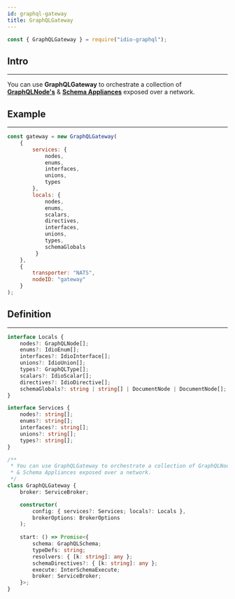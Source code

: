 ```yaml
---
id: graphql-gateway
title: GraphQLGateway
---
```


```javascript
const { GraphQLGateway } = require("idio-graphql");
```

## Intro

---

You can use  **GraphQLGateway** to orchestrate a collection of [**GraphQLNode's**](graphql-node) & [**Schema Appliances**](schema-appliances) exposed over a network.

## Example

---

```javascript
const gateway = new GraphQLGateway(
    {
        services: { 
            nodes,
            enums,
            interfaces,
            unions,
            types
        },
        locals: { 
            nodes,
            enums,
            scalars,
            directives,
            interfaces,
            unions,
            types,
            schemaGlobals
         }
    },
    {
        transporter: "NATS",
        nodeID: "gateway"
    }
);
```

## Definition

---

```typescript
interface Locals {
    nodes?: GraphQLNode[];
    enums?: IdioEnum[];
    interfaces?: IdioInterface[];
    unions?: IdioUnion[];
    types?: GraphQLType[];
    scalars?: IdioScalar[];
    directives?: IdioDirective[];
    schemaGlobals?: string | string[] | DocumentNode | DocumentNode[];
}

interface Services {
    nodes?: string[];
    enums?: string[];
    interfaces?: string[];
    unions?: string[];
    types?: string[];
}

/**
 * You can use GraphQLGateway to orchestrate a collection of GraphQLNode's
 * & Schema Appliances exposed over a network.
 */
class GraphQLGateway {
    broker: ServiceBroker;

    constructor(
        config: { services?: Services; locals?: Locals },
        brokerOptions: BrokerOptions
    );
    
    start: () => Promise<{
        schema: GraphQLSchema;
        typeDefs: string;
        resolvers: { [k: string]: any };
        schemaDirectives?: { [k: string]: any };
        execute: InterSchemaExecute;
        broker: ServiceBroker;
    }>;
}
```


